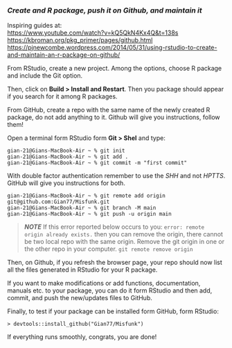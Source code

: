 ### *Create and R package, push it on Github, and maintain it*

Inspiring guides at: <br>
<https://www.youtube.com/watch?v=kQ5QkN4Kx4Q&t=138s><br>
<https://kbroman.org/pkg_primer/pages/github.html><br>
<https://pjnewcombe.wordpress.com/2014/05/31/using-rstudio-to-create-and-maintain-an-r-package-on-github/><br>

From RStudio, create a new project. Among the options, choose R package and include the Git option.

Then, click on **Build > Install and Restart**. Then you package should appear if you search for it among R packages.

From GitHub, create a repo with the same name of the newly created R package, do not add anything to it. Github will give you instructions, follow them!

Open a terminal form RStudio form **Git > Shel** and type:

```
gian-21@Gians-MacBook-Air ~ % git init
gian-21@Gians-MacBook-Air ~ % git add .
gian-21@Gians-MacBook-Air ~ % git commit -m "first commit"
```

With double factor authentication remember to use the *SHH* and not *HPTTS*. GitHub will give you instructions for both.

```
gian-21@Gians-MacBook-Air ~ % git remote add origin git@github.com:Gian77/Misfunk.git
gian-21@Gians-MacBook-Air ~ % git branch -M main
gian-21@Gians-MacBook-Air ~ % git push -u origin main
```

> **_NOTE_** If this error reported below occurs to you:
> ```error: remote origin already exists.```
> then you can remove the origin, there cannot be two local repo with the same origin. Remove the git origin in one or the other repo in your computer.
> ```git remote remove origin```

Then, on Github, if you refresh the browser page, your repo should now list all the files generated in RStudio for your R package.

If you want to make modifications or add functions, documentation, manuals etc. to your package, you can do it form RStudio and then add, commit, and push the new/updates files to GitHub.

Finally, to test if your package can be installed form GitHub, form RStudio:

```
> devtools::install_github("Gian77/Misfunk")
```

If everything runs smoothly, congrats, you are done!
